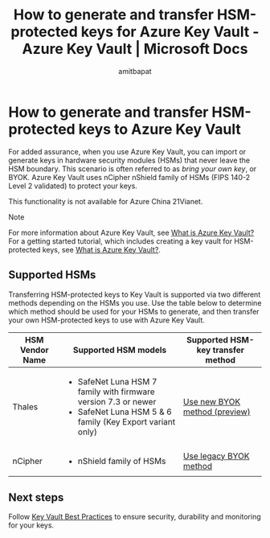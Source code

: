 ﻿---
title: How to generate and transfer HSM-protected keys for Azure Key Vault - Azure Key Vault | Microsoft Docs
description: Use this article to help you plan for, generate, and then transfer your own HSM-protected keys to use with Azure Key Vault. Also known as BYOK or bring your own key.
services: key-vault
author: amitbapat
manager: devtiw
tags: azure-resource-manager

ms.service: key-vault
ms.topic: conceptual
ms.date: 02/17/2020
ms.author: ambapat

---

# How to generate and transfer HSM-protected keys to Azure Key Vault

For added assurance, when you use Azure Key Vault, you can import or generate keys in hardware security modules (HSMs) that never leave the HSM boundary. This scenario is often referred to as *bring your own key*, or BYOK. Azure Key Vault uses nCipher nShield family of HSMs (FIPS 140-2 Level 2 validated) to protect your keys.

This functionality is not available for Azure China 21Vianet.

> [!NOTE]
> For more information about Azure Key Vault, see [What is Azure Key Vault?](key-vault-overview.md)  
> For a getting started tutorial, which includes creating a key vault for HSM-protected keys, see [What is Azure Key Vault?](key-vault-overview.md).

## Supported HSMs

Transferring HSM-protected keys to Key Vault is supported via two different methods depending on the HSMs you use. Use the table below to determine which method should be used for your HSMs to  generate, and then transfer your own HSM-protected keys to use with Azure Key Vault. 

|HSM Vendor Name|Supported HSM models|Supported HSM-key transfer method|
|---|---|---|
|Thales|<ul><li>SafeNet Luna HSM 7 family with firmware version 7.3 or newer</li><li>SafeNet Luna HSM 5 & 6 family (Key Export variant only)</li></ul>| [Use new BYOK method (preview)](key-vault-hsm-protected-keys-vendor-agnostic-byok.md)|
|nCipher|<ul><li>nShield family of HSMs</li></ul>|[Use legacy BYOK method](key-vault-hsm-protected-keys-legacy.md)|


## Next steps

Follow [Key Vault Best Practices](key-vault-best-practices.md) to ensure security, durability and monitoring for your keys.
